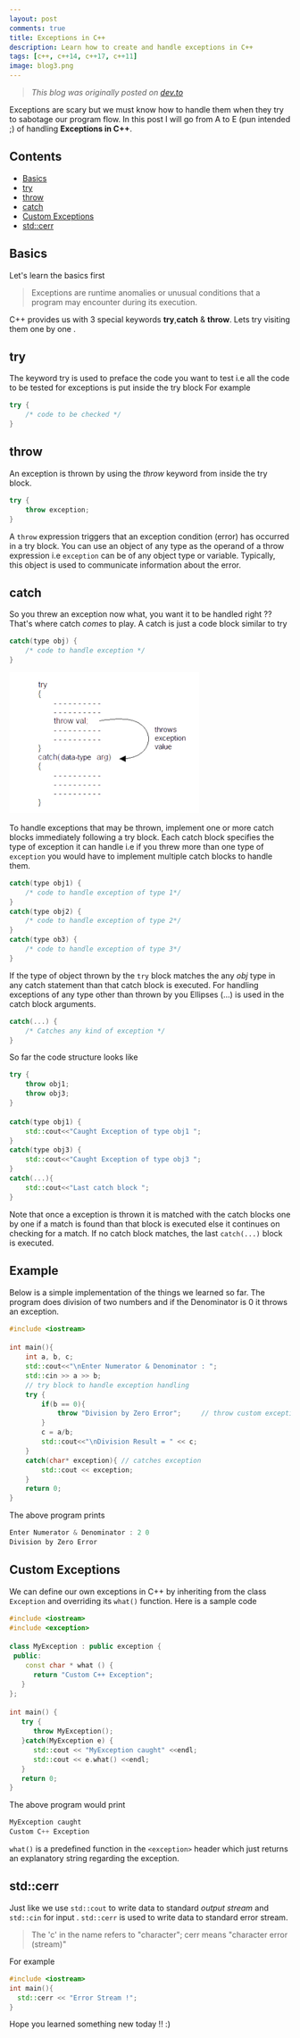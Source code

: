```yaml
---
layout: post
comments: true
title: Exceptions in C++
description: Learn how to create and handle exceptions in C++
tags: [c++, c++14, c++17, c++11]
image: blog3.png
---
```



> *This blog was originally posted on [dev.to](https://dev.to/bhupesh/exceptions-in-c-296h)*

Exceptions are scary but we must know how to handle them when they try to sabotage our program flow. 
In this post I will go from A to E (pun intended ;) of handling **Exceptions in C++**.

## Contents
* [Basics](#basics)
* [try](#try)
* [throw](#throw)
* [catch](#catch)
* [Custom Exceptions](#customexceptions)
* [std::cerr](#stdcerr)

## Basics
Let's learn the basics first 
> Exceptions are runtime anomalies or unusual conditions that a program may encounter during its execution.

C++ provides us with 3 special keywords **try**,**catch** & **throw**.
Lets try visiting them one by one .

## try
The keyword try is used to preface the code you want to test i.e all the code to be tested for exceptions is put inside the try block
For example
```cpp
try {
    /* code to be checked */
}
```

## throw

An exception is thrown by using the *throw* keyword from inside the try block.
```cpp
try {
    throw exception;
}
```
A `throw` expression triggers that an exception condition (error) has occurred in a try block. You can use an object of any type as the operand of a throw expression i.e `exception` can be of any object type or variable. Typically, this object is used to communicate information about the error.

## catch 
So you threw an exception now what, you want it to be handled right ??
That's where catch *comes* to play. A catch is just a code block similar to try 
```cpp
catch(type obj) {
    /* code to handle exception */
}
```

![exception1](https://raw.githubusercontent.com/Bhupesh-V/Bhupesh-V.github.io/master/images/sample_layout.png)

To handle exceptions that may be thrown, implement one or more catch blocks immediately following a try block. Each catch block specifies the type of exception it can handle i.e if you threw more than one type of `exception` you would have to implement multiple catch blocks to handle them.
```cpp
catch(type obj1) {
    /* code to handle exception of type 1*/
}
catch(type obj2) {
    /* code to handle exception of type 2*/
}
catch(type ob3) {
    /* code to handle exception of type 3*/
}
```
If the type of object thrown by the `try` block matches the any *obj* type in any catch statement than that catch block is executed.
For handling exceptions of any type other than thrown by you 
Ellipses (...) is used in the catch block arguments.

```cpp
catch(...) {
    /* Catches any kind of exception */
}
```

So far the code structure looks like
```cpp
try {
    throw obj1;
    throw obj3;
}

catch(type obj1) {
    std::cout<<"Caught Exception of type obj1 ";
}
catch(type obj3) {
    std::cout<<"Caught Exception of type obj3 ";
}
catch(...){
    std::cout<<"Last catch block ";
}
```
Note that once a exception is thrown it is matched with the catch blocks one by one if a match is found than that block is executed else it continues on checking for a match.
If no catch block matches, the last `catch(...)` block is executed.

## Example
Below is a simple implementation of the things we learned so far.
The program does division of two numbers and if the Denominator is 0 it throws an exception.

```cpp
#include <iostream>

int main(){
    int a, b, c;
    std::cout<<"\nEnter Numerator & Denominator : ";
    std::cin >> a >> b;
    // try block to handle exception handling
    try {
        if(b == 0){
            throw "Division by Zero Error";     // throw custom exception
        }
        c = a/b;
        std::cout<<"\nDivision Result = " << c; 
    }
    catch(char* exception){ // catches exception
        std::cout << exception;
    }
    return 0;
}
```
The above program prints
```cpp 
Enter Numerator & Denominator : 2 0
Division by Zero Error
```

## Custom Exceptions
We can define our own exceptions in C++ by inheriting from the class `Exception` and overriding its `what()` function.
Here is a sample code
```cpp
#include <iostream>
#include <exception>
 
class MyException : public exception {
 public:
    const char * what () {
      return "Custom C++ Exception";
   }
};
 
int main() {
   try {
      throw MyException();
   }catch(MyException e) {
      std::cout << "MyException caught" <<endl;
      std::cout << e.what() <<endl;
   }
   return 0;
}
```
The above program would print
```cpp
MyException caught
Custom C++ Exception
```
`what()` is a predefined function in the `<exception>` header which just returns an explanatory string regarding the exception.

## std::cerr
Just like we use `std::cout` to write data to standard *output stream* and `std::cin` for input .
`std::cerr` is used to write data to standard error stream.
> The 'c' in the name refers to "character";
> cerr means "character error (stream)" 

For example
```cpp
#include <iostream>
int main(){
  std::cerr << "Error Stream !";
}
```

Hope you learned something new today !! :)